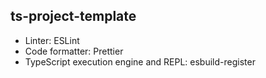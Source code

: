 ## ts-project-template

- Linter: ESLint
- Code formatter: Prettier
- TypeScript execution engine and REPL: esbuild-register